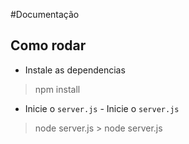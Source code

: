 #Documentação


## Como rodar
- Instale as dependencias
> npm install 
- Inicie o `server.js`	- Inicie o `server.js`
> node server.js	> node server.js
